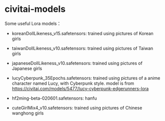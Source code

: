 # civitai-models
Some useful Lora models：

- koreanDollLikeness_v15.safetensors: trained using pictures of Korean girls

- taiwanDollLikeness_v10.safetensors: trained using pictures of Taiwan girls

- japaneseDollLikeness_v10.safetensors: trained using pictures of Japanese girls

- lucyCyberpunk_35Epochs.safetensors: trained using pictures of a anime character named Lucy, with Cyberpunk style. model is from https://civitai.com/models/5477/lucy-cyberpunk-edgerunners-lora

- hf2ming-beta-020601.safetensors: hanfu 

- cuteGirlMix4_v10.safetensors: trained using pictures of Chinese wanghong girls 
